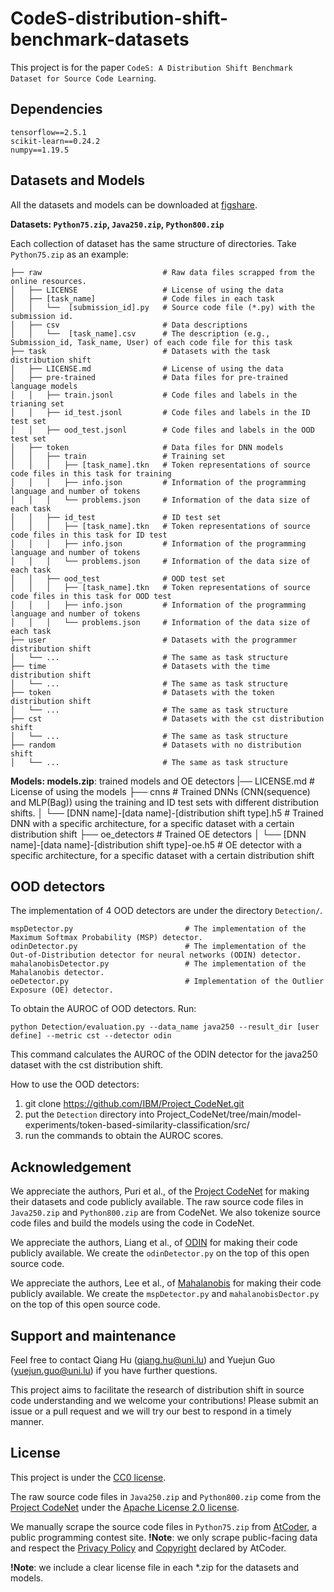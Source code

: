 # CodeS-distribution-shift-benchmark-datasets

This project is for the paper ``CodeS: A Distribution Shift Benchmark Dataset for Source Code Learning``.

## Dependencies
```
tensorflow==2.5.1
scikit-learn==0.24.2
numpy==1.19.5
```

## Datasets and Models

All the datasets and models can be downloaded at [figshare](https://figshare.com/s/16e923c6d4d94e3559ba).

**Datasets: ``Python75.zip``, ``Java250.zip``, ``Python800.zip``**

Each collection of dataset has the same structure of directories. Take ``Python75.zip`` as an example:


    ├── raw                           # Raw data files scrapped from the online resources.
    │   ├── LICENSE                   # License of using the data
    │   ├── [task_name]               # Code files in each task
    │   │   └──  [submission_id].py   # Source code file (*.py) with the submission id.
    │   ├── csv                       # Data descriptions
    │   │   └──  [task_name].csv      # The description (e.g., Submission_id, Task_name, User) of each code file for this task
    ├── task                          # Datasets with the task distribution shift 
    │   ├── LICENSE.md                # License of using the data
    │   ├── pre-trained               # Data files for pre-trained language models
    │   │   ├── train.jsonl           # Code files and labels in the trianing set
    │   │   ├── id_test.jsonl         # Code files and labels in the ID test set
    │   │   ├── ood_test.jsonl        # Code files and labels in the OOD test set
    │   ├── token                     # Data files for DNN models
    │   │   ├── train                 # Training set
    │   │   │   ├── [task_name].tkn   # Token representations of source code files in this task for training
    │   │   │   ├── info.json         # Information of the programming language and number of tokens
    │   │   │   └── problems.json     # Information of the data size of each task
    │   │   ├── id_test               # ID test set
    │   │   │   ├── [task_name].tkn   # Token representations of source code files in this task for ID test
    │   │   │   ├── info.json         # Information of the programming language and number of tokens
    │   │   │   └── problems.json     # Information of the data size of each task
    │   │   ├── ood_test              # OOD test set
    │   │   │   ├── [task_name].tkn   # Token representations of source code files in this task for OOD test
    │   │   │   ├── info.json         # Information of the programming language and number of tokens
    │   │   │   └── problems.json     # Information of the data size of each task
    ├── user                          # Datasets with the programmer distribution shift 
    │   └── ...                       # The same as task structure
    ├── time                          # Datasets with the time distribution shift 
    │   └── ...                       # The same as task structure
    ├── token                         # Datasets with the token distribution shift 
    │   └── ...                       # The same as task structure
    ├── cst                           # Datasets with the cst distribution shift 
    │   └── ...                       # The same as task structure
    ├── random                        # Datasets with no distribution shift 
    │   └── ...                       # The same as task structure

**Models: models.zip**: trained models and OE detectors
    |── LICENSE.md                    # License of using the models
    ├── cnns                                                                  # Trained DNNs (CNN(sequence) and MLP(Bag)) using the training and ID test sets with different distribution shifts.
    │   └── [DNN name]-[data name]-[distribution shift type].h5               # Trained DNN with a specific architecture, for a specific dataset with a certain distribution shift
    ├── oe_detectors                                                          # Trained OE detectors
    │   └── [DNN name]-[data name]-[distribution shift type]-oe.h5            # OE detector with a specific architecture, for a specific dataset with a certain distribution shift

## OOD detectors
The implementation of 4 OOD detectors are under the directory ``Detection/``.

```
mspDetector.py                         # The implementation of the Maximum Softmax Probability (MSP) detector.
odinDetector.py                        # The implementation of the Out-of-Distribution detector for neural networks (ODIN) detector.
mahalanobisDetector.py                 # The implementation of the Mahalanobis detector.
oeDetector.py                          # Implementation of the Outlier Exposure (OE) detector.
``` 

To obtain the AUROC of OOD detectors. Run:
 ```
python Detection/evaluation.py --data_name java250 --result_dir [user define] --metric cst --detector odin
 ```
This command calculates the AUROC of the ODIN detector for the java250 dataset with the cst distribution shift.


How to use the OOD detectors:
1. git clone https://github.com/IBM/Project_CodeNet.git
2. put the ``Detection`` directory into Project_CodeNet/tree/main/model-experiments/token-based-similarity-classification/src/
3. run the commands to obtain the AUROC scores.

## Acknowledgement

We appreciate the authors, Puri et al., of the [Project CodeNet](https://github.com/IBM/Project_CodeNet) for making their datasets and code publicly available. The raw source code files in ``Java250.zip`` and ``Python800.zip`` are from CodeNet. We also tokenize source code files and build the models using the code in CodeNet.

We appreciate the authors, Liang et al., of [ODIN](https://github.com/facebookresearch/odin) for making their code publicly available. We create the ``odinDetector.py`` on the top of this open source code.

We appreciate the authors, Lee et al., of [Mahalanobis](https://github.com/pokaxpoka/deep_Mahalanobis_detector) for making their code publicly available. We create the ``mspDetector.py`` and ``mahalanobisDector.py`` on the top of this open source code.


## Support and maintenance
Feel free to contact Qiang Hu (qiang.hu@uni.lu) and Yuejun Guo (yuejun.guo@uni.lu) if you have further questions. 

This project aims to facilitate the research of distribution shift in source code understanding and we welcome your contributions! Please submit an issue or a pull request and we will try our best to respond in a timely manner. 

## License
This project is under the [CC0 license](https://github.com/testing-cs/CodeS/blob/main/LICENSE.md).

The raw source code files in ``Java250.zip`` and ``Python800.zip`` come from the [Project CodeNet](https://github.com/IBM/Project_CodeNet) under the [Apache License 2.0 license](https://github.com/IBM/Project_CodeNet/blob/main/LICENSE).

We manually scrape the source code files in ``Python75.zip`` from [AtCoder](https://atcoder.jp/), a public programming contest site. 
**!Note**: we only scrape public-facing data and respect the [Privacy Policy](https://atcoder.jp/privacy) and [Copyright](https://atcoder.jp/tos) declared by AtCoder.


**!Note**: we include a clear license file in each *.zip for the datasets and models.
